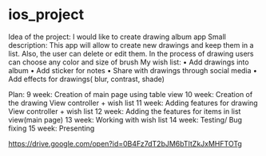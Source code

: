 # ios_project

Idea of the project: I would like to create drawing album app
Small description: This app will allow to create new drawings and keep them in a list. Also, the user can delete or edit them. In the process of drawing users can choose any color and size of brush 
My wish list:
•	Add drawings into album
•	Add sticker for notes
•	Share with drawings through social media
•	Add effects for drawings( blur, contrast, shade) 
  
Plan:
9 week: Creation of main page using table view
10 week: Creation of the drawing View controller + wish list
11 week: Adding features for drawing View controller + wish list
12 week: Adding the features for items in list view(main page)
13 week: Working with wish list
14 week: Testing/ Bug fixing
15 week: Presenting

https://drive.google.com/open?id=0B4Fz7dT2bJM6bTItZkJxMHFTOTg
